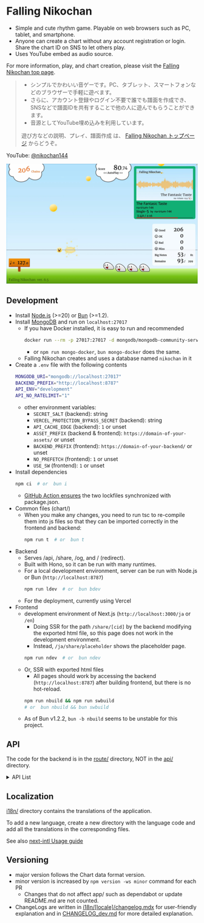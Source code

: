# Falling Nikochan

* Simple and cute rhythm game. Playable on web browsers such as PC, tablet, and smartphone.
* Anyone can create a chart without any account registration or login. Share the chart ID on SNS to let others play.
* Uses YouTube embed as audio source.

For more information, play, and chart creation, please visit the [Falling Nikochan top page](https://nikochan.utcode.net).

> * シンプルでかわいい音ゲーです。PC、タブレット、スマートフォンなどのブラウザーで手軽に遊べます。
> * さらに、アカウント登録やログイン不要で誰でも譜面を作成でき、SNSなどで譜面IDを共有することで他の人に遊んでもらうことができます。
> * 音源としてYouTube埋め込みを利用しています。
>
> 遊び方などの説明、プレイ、譜面作成 は、 [Falling Nikochan トップページ](https://nikochan.utcode.net) からどうぞ。

YouTube: [@nikochan144](http://www.youtube.com/@nikochan144)

[<img src="https://github.com/na-trium-144/falling-nikochan/blob/main/.github/screenshot.jpg?raw=true" width=960 />](https://www.youtube.com/watch?v=reUvjq5TRus)

## Development

* Install [Node.js](https://nodejs.org/ja/download) (>=20) or [Bun](https://bun.sh/docs/installation) (>=1.2).
* Install [MongoDB](https://www.mongodb.com/docs/manual/installation/) and run on `localhost:27017`
    * If you have Docker installed, it is easy to run and recommended
        ```sh
        docker run --rm -p 27017:27017 -d mongodb/mongodb-community-server:latest
        ```
        * or `npm run mongo-docker`, `bun mongo-docker` does the same.
    * Falling Nikochan creates and uses a database named `nikochan` in it
* Create a `.env` file with the following contents
    ```sh
    MONGODB_URI="mongodb://localhost:27017"
    BACKEND_PREFIX="http://localhost:8787"
    API_ENV="development"
    API_NO_RATELIMIT="1"
    ```
    * other environment variables:
        * `SECRET_SALT` (backend): string
        * `VERCEL_PROTECTION_BYPASS_SECRET` (backend): string
        * `API_CACHE_EDGE` (backend): `1` or unset
        * `ASSET_PREFIX` (backend & frontend): `https://domain-of-your-assets/` or unset
        * `BACKEND_PREFIX` (frontend): `https://domain-of-your-backend/` or unset
        * `NO_PREFETCH` (frontend): `1` or unset
        * `USE_SW` (frontend): `1` or unset
* Install dependencies
    ```sh
    npm ci  # or  bun i
    ```
    * [GitHub Action ensures](.github/workflows/sync-lock.yaml) the two lockfiles synchronized with package.json.
* Common files (chart/)
    * When you make any changes, you need to run tsc to re-compile them into js files so that they can be imported correctly in the frontend and backend:
        ```sh
        npm run t  # or  bun t
        ```
* Backend
    * Serves /api, /share, /og, and / (redirect).
    * Built with Hono, so it can be run with many runtimes.
    * For a local development environment, server can be run with Node.js or Bun (`http://localhost:8787`)
        ```sh
        npm run ldev  # or  bun bdev
        ```
    * For the deployment, currently using Vercel
* Frontend
    * development environment of Next.js (`http://localhost:3000/ja` or `/en`)
        * Doing SSR for the path `/share/[cid]` by the backend modifying the exported html file, so this page does not work in the development environment.
        * Instead, `/ja/share/placeholder` shows the placeholder page.
        ```sh
        npm run ndev  # or  bun ndev
        ```
    * Or, SSR with exported html files
        * All pages should work by accessing the backend (`http://localhost:8787`) after building frontend, but there is no hot-reload.
        ```sh
        npm run nbuild && npm run swbuild
        # or  bun nbuild && bun swbuild
        ```
    * As of Bun v1.2.2, `bun -b nbuild` seems to be unstable for this project.

## API

The code for the backend is in the [route/](route/) directory, NOT in the [api/](api/) directory.

<details><summary>API List</summary>

See also [chart/src/chart.ts](chart/src/chart.ts) for relations among the chart data formats.

* `GET /api/brief/:cid` - Get the brief information of the chart.
    * `:cid` - Chart ID
    * Response
        * [ChartBrief](chart/src/chart.ts) as JSON with status code 200
        * `{message?: string}` as JSON with status code
            * 400 (invalid cid),
            * 404 (cid not found),
            * or 500 (other error)
* `GET /api/latest` - Get the list of 24 latest updated charts.
    * Response
        * `{cid: string}[]` as JSON with status code 200
* `GET /api/popular` - Get the list of 24 popular charts.
    * Response
        * `{cid: string, count: number}[]` as JSON with status code 200
* `GET /api/record/:cid` - Get the summary of the record from all players for the chart.
    * `:cid` - Chart ID
    * Response
        * Array of [RecordGetSummary](chart/src/record.ts) as JSON with status code 200
        * `{message?: string}` as JSON with status code
            * 400 (invalid cid),
            * or 500 (other error)
* `POST /api/record/:cid` - Post a play record to the database. The record for every play is stored.
    * `:cid` - Chart ID
    * Request Body
        * [RecordPost](chart/src/record.ts) as JSON
            * The data should be the record of the current play of the player, regardless of the best score etc.
    * Response
        * empty response with status code 204
        * `{message?: string}` as JSON with status code
            * 400 (invalid cid),
            * or 500 (other error)
* `GET /api/seqFile/:cid/:lvIndex` - Deprecated. Returns 410.
* `GET /api/playFile/:cid/:lvIndex` - Get the level file. Used only when playing chart, not for editing.
    * `:cid` - Chart ID
    * `:lvIndex` - Level index number
    * Response
        * [Level6Play](chart/src/legacy/chart6.ts) or [Level8Play](chart/src/legacy/chart8.ts) serialized with MessagePack with status code 200
        * `{message?: string}` as JSON with status code
            * 400 (invalid cid),
            * 404 (cid or level not found),
            * or 500 (other error)
* `GET /api/hashPasswd/:cid` - Get the unique hash of the password for the chart.
    * `:cid` - Chart ID
    * Query Parameters
        * `cp=` sha256 hash of (cid + passwd)
    * if `pUserSalt` value is not in the cookie, a random string is generated and stored.
    * Response
        * sha256 hash of (cid + passwd + hashKey) as raw text with status code 200
        * `{message?: string}` as JSON with status code
            * 400 (invalid cid),
            * 401 (wrong passwd),
            * 404 (cid not found),
            * or 500 (other error)
* `GET /api/chartFile/:cid` - Get the chart file. Password is required.
    * `:cid` - Chart ID
    * Query Parameters
        * Either one of the following is required.
            * `cp=` sha256 hash of (cid + passwd)
            * `ph=` hash of passwd obtained from `/api/hashPasswd/:cid?cp=...`
                * The cookie value `pUserSalt` must be set and match with that used for the hash.
            * `pbypass=1` (only on development environment) bypass the password check
    * Response
        * [Chart4](chart/src/legacy/chart4.ts), [Chart5](chart/src/legacy/chart5.ts), [Chart6](chart/src/legacy/chart6.ts), [Chart7](chart/src/legacy/chart7.ts), [Chart8Edit](chart/src/legacy/chart8.ts) or [Chart9Edit](chart/src/legacy/chart9.ts) serialized with MessagePack with status code 200
        * `{message?: string}` as JSON with status code
            * 400 (invalid cid),
            * 401 (wrong passwd),
            * 404 (cid not found),
            * or 500 (other error)
* `POST /api/chartFile/:cid` - Post the chart file. The previous password is required. If the posted chart data has a different password, it will be used next time.
    * `:cid` - Chart ID
    * Query Parameters: same as GET
    * Request Body: [Chart8Edit](chart/src/legacy/chart8.ts) serialized with MessagePack
    * Response
        * empty response with status code 204
        * `{message?: string}` as JSON with status code
            * 400 (invalid cid),
            * 401 (wrong passwd),
            * 404 (cid not found),
            * 409 (chart data is Chart7 or older),
            * 413 (too large),
            * 415 (invalid data),
            * or 500 (other error)
* `DELETE /api/chartFile/:cid` - Delete the chart file. Password is required. Currently unused by the frontend app.
    * `:cid` - Chart ID
    * Query Parameters: same as GET
    * Response
        * empty response with status code 204
        * `{message?: string}` as JSON with status code
            * 400 (invalid cid),
            * 401 (wrong passwd),
            * 404 (cid not found),
            * or 500 (other error)
* `GET /api/newChartFile` - returns 400.
* `POST /api/newChartFile` - Create a new chart file.
    * Request Body: [Chart8Edit](chart/src/legacy/chart8.ts) serialized with MessagePack
    * Response
        * `{cid: string}` as JSON with status code 200
        * `{message?: string}` as JSON with status code
            * 409 (chart data is Chart7 or older),
            * 413 (too large),
            * 415 (invalid data),
            * 429 (rate limited),
            * or 500 (other error)

</details>

## Localization

[i18n/](i18n/) directory contains the translations of the application.

To add a new language, create a new directory with the language code and add all the translations in the corresponding files.

See also [next-intl Usage guide](https://next-intl.dev/docs/usage/messages)

## Versioning

* major version follows the Chart data format version.
* minor version is increased by `npm version -ws minor` command for each PR
    * Changes that do not affect app/ such as dependabot or update README.md are not counted.
* ChangeLogs are written in [i18n/[locale]/changelog.mdx](i18n/ja/changelog.mdx) for user-friendly explanation and in [CHANGELOG_dev.md](CHANGELOG_dev.md) for more detailed explanation.
